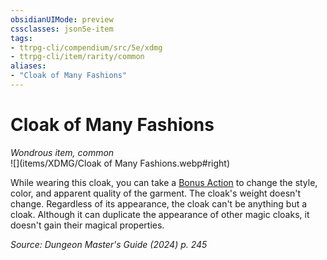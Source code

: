 ```yaml
---
obsidianUIMode: preview
cssclasses: json5e-item
tags:
- ttrpg-cli/compendium/src/5e/xdmg
- ttrpg-cli/item/rarity/common
aliases: 
- "Cloak of Many Fashions"
---
```

# Cloak of Many Fashions
*Wondrous item, common*  
![](items/XDMG/Cloak of Many Fashions.webp#right)


While wearing this cloak, you can take a [Bonus Action](/3-Mechanics/CLI/variant-rules/bonus-action-xphb.md) to change the style, color, and apparent quality of the garment. The cloak's weight doesn't change. Regardless of its appearance, the cloak can't be anything but a cloak. Although it can duplicate the appearance of other magic cloaks, it doesn't gain their magical properties.

*Source: Dungeon Master's Guide (2024) p. 245*